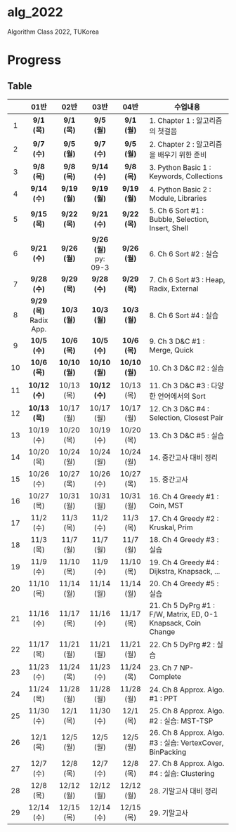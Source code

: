 # alg_2022
Algorithm Class 2022, TUKorea

# Progress

## Table

|    | 01반 | 02반 | 03반 | 04반 | 수업내용 |
| :---: | :---: | :---: | :---: | :---: | --- |
| 1 | **9/1 (목)** | **9/1 (목)** | **9/5 (월)** | **9/1 (월)** | 1. Chapter 1 : 알고리즘의 첫걸음 | 
| 2 | **9/7 (수)** | **9/5 (월)** | **9/7 (수)** | **9/5 (월)** | 2. Chapter 2 : 알고리즘을 배우기 위한 준비 | 
| 3 | **9/8 (목)** | **9/8 (목)** | **9/14 (수)** | **9/8 (목)** | 3. Python Basic 1 : Keywords, Collections | 
| 4 | **9/14 (수)** | **9/19 (월)** | **9/19 (월)** | **9/19 (월)** | 4. Python Basic 2 : Module, Libraries | 
| 5 | **9/15 (목)** | **9/22 (목)** | **9/21 (수)** | **9/22 (목)** | 5. Ch 6 Sort #1 : Bubble, Selection, Insert, Shell | 
| 6 | **9/21 (수)** | **9/26 (월)** | **9/26 (월)** <br/> py: 09-3 | **9/26 (월)** | 6. Ch 6 Sort #2 : 실습 | 
| 7 | **9/28 (수)** | **9/29 (목)** | **9/28 (수)** | **9/29 (목)** | 7. Ch 6 Sort #3 : Heap, Radix, External | 
| 8 | **9/29 (목)** <br/> Radix App. | **10/3 (월)** | **10/3 (월)** | **10/3 (월)** | 8. Ch 6 Sort #4 : 실습 | 
| 9 | **10/5 (수)** | **10/6 (목)** | **10/5 (수)** | **10/6 (목)** | 9. Ch 3 D&C #1 : Merge, Quick | 
| 10 | **10/6 (목)** | **10/10 (월)** | **10/10 (월)** | **10/10 (월)** | 10. Ch 3 D&C #2 : 실습 | 
| 11 | **10/12 (수)** | 10/13 (목) | **10/12 (수)** | 10/13 (목) | 11. Ch 3 D&C #3 : 다양한 언어에서의 Sort | 
| 12 | **10/13 (목)** | 10/17 (월) | 10/17 (월) | 10/17 (월) | 12. Ch 3 D&C #4 : Selection, Closest Pair | 
| 13 | 10/19 (수) | 10/20 (목) | 10/19 (수) | 10/20 (목) | 13. Ch 3 D&C #5 : 실습 | 
| 14 | 10/20 (목) | 10/24 (월) | 10/24 (월) | 10/24 (월) | 14. 중간고사 대비 정리 | 
| 15 | 10/26 (수) | 10/27 (목) | 10/26 (수) | 10/27 (목) | 15. 중간고사 | 
| 16 | 10/27 (목) | 10/31 (월) | 10/31 (월) | 10/31 (월) | 16. Ch 4 Greedy #1 : Coin, MST | 
| 17 | 11/2 (수) | 11/3 (목) | 11/2 (수) | 11/3 (목) | 17. Ch 4 Greedy #2 : Kruskal, Prim | 
| 18 | 11/3 (목) | 11/7 (월) | 11/7 (월) | 11/7 (월) | 18. Ch 4 Greedy #3 : 실습 | 
| 19 | 11/9 (수) | 11/10 (목) | 11/9 (수) | 11/10 (목) | 19. Ch 4 Greedy #4 : Dijkstra, Knapsack, ... | 
| 20 | 11/10 (목) | 11/14 (월) | 11/14 (월) | 11/14 (월) | 20. Ch 4 Greedy #5 : 실습 | 
| 21 | 11/16 (수) | 11/17 (목) | 11/16 (수) | 11/17 (목) | 21. Ch 5 DyPrg #1 : F/W, Matrix, ED, 0-1 Knapsack, Coin Change | 
| 22 | 11/17 (목) | 11/21 (월) | 11/21 (월) | 11/21 (월) | 22. Ch 5 DyPrg #2 : 실습 | 
| 23 | 11/23 (수) | 11/24 (목) | 11/23 (수) | 11/24 (목) | 23. Ch 7 NP-Complete | 
| 24 | 11/24 (목) | 11/28 (월) | 11/28 (월) | 11/28 (월) | 24. Ch 8 Approx. Algo. #1 : PPT | 
| 25 | 11/30 (수) | 12/1 (목) | 11/30 (수) | 12/1 (목) | 25. Ch 8 Approx. Algo. #2 : 실습: MST-TSP | 
| 26 | 12/1 (목) | 12/5 (월) | 12/5 (월) | 12/5 (월) | 26. Ch 8 Approx. Algo. #3 : 실습: VertexCover, BinPacking | 
| 27 | 12/7 (수) | 12/8 (목) | 12/7 (수) | 12/8 (목) | 27. Ch 8 Approx. Algo. #4 : 실습: Clustering | 
| 28 | 12/8 (목) | 12/12 (월) | 12/12 (월) | 12/12 (월) | 28. 기말고사 대비 정리 | 
| 29 | 12/14 (수) | 12/15 (목) | 12/14 (수) | 12/15 (목) | 29. 기말고사 | 
